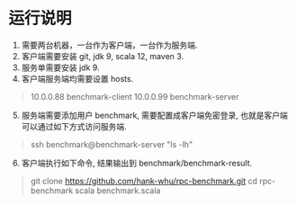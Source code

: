 # 运行说明
1. 需要两台机器，一台作为客户端，一台作为服务端.
2. 客户端需要安装 git, jdk 9, scala 12, maven 3.
3. 服务单需要安装 jdk 9.
4. 客户端服务端均需要设置 hosts.
> 10.0.0.88 benchmark-client
> 10.0.0.99 benchmark-server

5. 服务端需要添加用户 benchmark, 需要配置成客户端免密登录, 也就是客户端可以通过如下方式访问服务端.
> ssh benchmark@benchmark-server "ls -lh"

6. 客户端执行如下命令, 结果输出到 benchmark/benchmark-result.
> git clone https://github.com/hank-whu/rpc-benchmark.git
> cd rpc-benchmark
> scala benchmark.scala